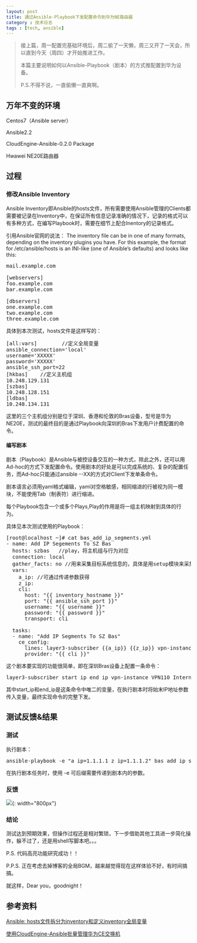 ```yaml
---
layout: post
title: 通过Ansible-Playbook下发配置命令到华为NE路由器
category : 技术日志
tags : [tech, ansible]
---
```

>接上篇，周一配置完基础环境后，周二偷了一天懒，周三又开了一天会，所以直到今天（周四）才开始推进工作。
>
>本篇主要说明如何以Ansible-Playbook（剧本）的方式推配置到华为设备。
>
>P.S.不得不说，一直偷懒一直爽啊。


## 万年不变的环境

Centos7（Ansible server）

Ansible2.2

CloudEngine-Ansible-0.2.0 Package

Hwawei NE20E路由器

## 过程

### 修改Ansible Inventory

Ansible Inventory即Ansible的hosts文件，所有需要使用Ansible管理的Clients都需要被记录在Inventory中，在保证所有信息记录准确的情况下，记录的格式可以有多种方式，在编写Playbook时，需要在细节上配合Inentory的记录格式。

引用Ansible官网的说法：
The inventory file can be in one of many formats, depending on the inventory plugins you have. For this example, the format for /etc/ansible/hosts is an INI-like (one of Ansible’s defaults) and looks like this:
<pre class="brush: cpp">
mail.example.com

[webservers]
foo.example.com
bar.example.com

[dbservers]
one.example.com
two.example.com
three.example.com
</pre>
具体到本次测试，hosts文件是这样写的：
<pre class="brush: cpp">
[all:vars]        //定义全局变量
ansible_connection='local'
username='XXXXX'
password='XXXXX'
ansible_ssh_port=22
[hkbas]    //定义主机组
10.248.129.131
[szbas]
10.248.128.151
[ldbas]
10.248.134.131
</pre>
这里的三个主机组分别是位于深圳、香港和伦敦的Bras设备，型号是华为NE20E，测试的最终目的是通过Playbook向深圳的Bras下发用户计费配置的命令。

#### 编写剧本

剧本（Playbook）是Ansible与被控设备交互的一种方式，除此之外，还可以用Ad-hoc的方式下发配置命令。使用剧本的好处是可以完成系统的、复杂的配置任务，而Ad-hoc只能通过ansible --XX的方式对Client下发单条命令。

剧本语言必须用yaml格式编辑，yaml对空格敏感，相同缩进的行被视为同一模块，不能使用Tab（制表符）进行缩进。

每个Playbook包含一个或多个Plays,Play的作用是将一组主机映射到具体的行为。

具体见本次测试使用的Playbook：
<pre class="brush: cpp">
[root@localhost ~]# cat bas_add_ip_segments.yml
- name: Add IP Segements To SZ Bas
  hosts: szbas   //play，将主机组与行为对应
  connection: local
  gather_facts: no //用来采集目标系统信息的，具体是用setup模块来采集得，置no可显著加快剧本执行速度。
  vars:
    a_ip: //可通过传递参数获得
    z_ip:
    cli:
      host: "{{ inventory_hostname }}"
      port: "{{ ansible_ssh_port }}"
      username: "{{ username }}"
      password: "{{ password }}"
      transport: cli

  tasks:
  - name: "Add IP Segments To SZ Bas"
    ce_config:
      lines: layer3-subscriber {{a_ip}} {{z_ip}} vpn-instance VPN110_Internet_GIS_Charge domain-name sz_web_pre
      provider: "{{ cli }}"
</pre>
这个剧本要实现的功能很简单，即在深圳Bras设备上配置一条命令：   
<pre class="brush: cpp; highlight: [1]">
layer3-subscriber start_ip end_ip vpn-instance VPN110_Internet_GIS_Charge domain-name sz_web_pre
</pre>
其中start_ip和end_ip是这条命令中唯二的变量，在执行剧本时将始末IP地址参数传入变量，最终实现命令的完整下发。


## 测试反馈&结果
### 测试

执行剧本：
<pre class="brush: cpp; highlight: [1]">
ansible-playbook -e "a_ip=1.1.1.1 z_ip=1.1.1.2" bas_add_ip_segments.yml
</pre>
在执行剧本任务时，使用 -e 可后缀需要传递到剧本内的参数。
### 反馈

![](   https://themeiwu.com/img/tech/20190613tech01.PNG){: width="800px"}

### 结论

测试达到预期效果，但操作过程还是相对繁琐，下一步借助其他工具进一步简化操作，躲不过了，还是用shell写脚本吧。。。

P.S. 代码高亮功能研究成功！！

P.P.S. 正在考虑去掉博客的全局BGM，越来越觉得现在这样体验不好，有时间搞搞。

就这样，Dear you，goodnight！

## 参考资料

[Ansible: hosts文件拆分为inventory和定义inventory全局变量](https://www.cnblogs.com/William-Guozi/p/ansible_hosts.html)

[使用CloudEngine-Ansible批量管理华为CE交换机](https://www.jianshu.com/p/b2b3cffa972b)
